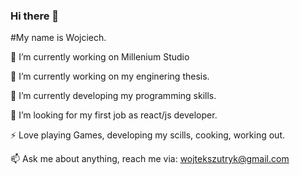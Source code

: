 <!--
**wojciechszutryk/wojciechszutryk** is a ✨ _special_ ✨ repository because its `README.md` (this file) appears on your GitHub profile.

Here are some ideas to get you started:

- 🔭 I’m currently working on ...
- 🌱 I’m currently learning ...
- 👯 I’m looking to collaborate on ...
- 🤔 I’m looking for help with ...
- 💬 Ask me about ...
- 📫 How to reach me: ...
- 😄 Pronouns: ...
- ⚡ Fun fact: ...
-->

### Hi there 👋
#My name is Wojciech.

🔭 I’m currently working on Millenium Studio

🌱 I’m currently working on my enginering thesis.

🔧 I’m currently developing my programming skills.

🤔 I’m looking for my first job as react/js developer.

⚡ Love playing Games, developing my scills, cooking, working out.

📫 Ask me about anything, reach me via: wojtekszutryk@gmail.com
